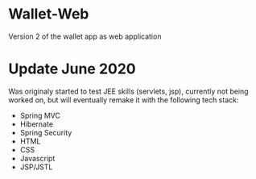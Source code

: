 # Wallet-Web
Version 2 of the wallet app as web application

# Update June 2020
Was originaly started to test JEE skills (servlets, jsp), currently not being worked on, but will eventually remake it with the following tech stack:

- Spring MVC
- Hibernate
- Spring Security
- HTML
- CSS
- Javascript
- JSP/JSTL
